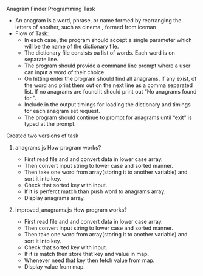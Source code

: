 Anagram Finder Programming Task
- An anagram is a word, phrase, or name formed by rearranging the letters of another, such as cinema , formed from iceman
- Flow of Task:
  - In each case, the program should accept a single parameter which will be the name of the dictionary file. 
  - The dictionary file consists oa  list of words. Each word is on separate line. 
  - The program should provide a command line prompt where a user can input a word of their choice. 
  - On hitting enter the program should find all anagrams, if any exist, of the word and print them out on the next line as a comma           separated list. If no anagrams are found it should print out “No anagrams found for <word>”.
  - Include in the output timings for loading the dictionary and timings for each anagram set request.
  - The program should continue to prompt for anagrams until “exit” is typed at the prompt.
 
Created two versions of task
 1. anagrams.js
    How program works?
    - First read file and and convert data in lower case array.
    - Then convert input string to lower case and sorted manner.
    - Then take one word from array(storing it to another variable) and sort it into key.
    - Check that sorted key with input.
    - If it is perferct match than push word to anagrams array.
    - Display anagrams array.
    
 2. improved_anagrams.js
    How program works?
    - First read file and and convert data in lower case array.
    - Then convert input string to lower case and sorted manner.
    - Then take one word from array(storing it to another variable) and sort it into key.
    - Check that sorted key with input.
    - If it is match then store that key and value in map.
    - Whenever need that key then fetch value from map.
    - Display value from map.
